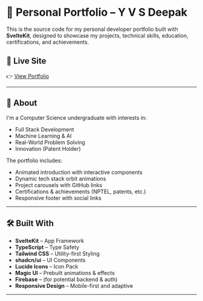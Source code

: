 # 💼 Personal Portfolio – Y V S Deepak

This is the source code for my personal developer portfolio built with **SvelteKit**, designed to showcase my projects, technical skills, education, certifications, and achievements.

## 🚀 Live Site

👉 [View Portfolio](https://your-deployed-url.com)

---

## 🧠 About

I'm a Computer Science undergraduate with interests in:
- Full Stack Development
- Machine Learning & AI
- Real-World Problem Solving
- Innovation (Patent Holder)

The portfolio includes:
- Animated introduction with interactive components
- Dynamic tech stack orbit animations
- Project carousels with GitHub links
- Certifications & achievements (NPTEL, patents, etc.)
- Responsive footer with social links

---

## 🛠️ Built With

- **SvelteKit** – App Framework
- **TypeScript** – Type Safety
- **Tailwind CSS** – Utility-first Styling
- **shadcn/ui** – UI Components
- **Lucide Icons** – Icon Pack
- **Magic UI** – Prebuilt animations & effects
- **Firebase** – (for potential backend & auth)
- **Responsive Design** – Mobile-first and adaptive

---


